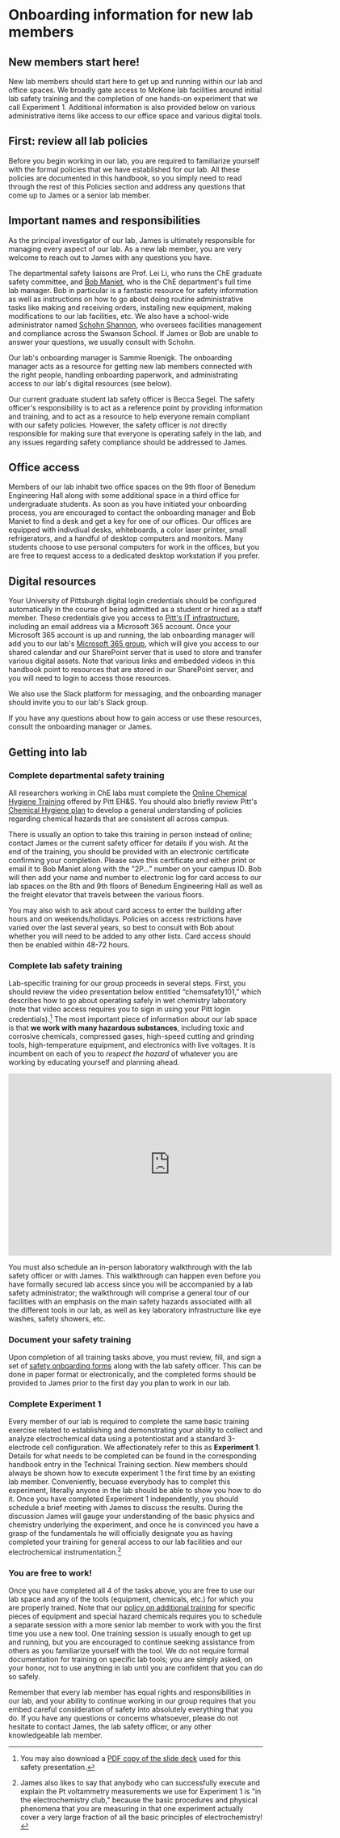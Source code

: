 # Onboarding information for new lab members

## New members start here!

New lab members should start here to get up and running within our lab and office spaces.
We broadly gate access to McKone lab facilities around initial lab safety training and the completion of one hands-on experiment that we call Experiment 1.
Additional information is also provided below on various administrative items like access to our office space and various digital tools.

## First: review all lab policies

Before you begin working in our lab, you are required to familiarize yourself with the formal policies that we have established for our lab. 
All these policies are documented in this handbook, so you simply need to read through the rest of this Policies section and address any questions that come up to James or a senior lab member.

## Important names and responsibilities

As the principal investigator of our lab, James is ultimately responsible for managing every aspect of our lab.
As a new lab member, you are very welcome to reach out to James with any questions you have. 

The departmental safety liaisons are Prof. Lei Li, who runs the ChE graduate safety committee, and [Bob Maniet](https://engineering.pitt.edu/people/staff/robert-maniet/), who is the ChE department's full time lab manager. Bob in particular is a fantastic resource for safety information as well as instructions on how to go about doing routine administrative tasks like making and receiving orders, installing new equipment, making modifications to our lab facilities, etc. 
We also have a school-wide administrator named [Schohn Shannon](https://engineering.pitt.edu/people/staff/schohn-shannon/), who oversees facilities management and compliance across the Swanson School. 
If James or Bob are unable to answer your questions, we usually consult with Schohn.

Our lab's onboarding manager is Sammie Roenigk.
The onboarding manager acts as a resource for getting new lab members connected with the right people, handling onboarding paperwork, and administrating access to our lab's digital resources (see below).

Our current graduate student lab safety officer is Becca Segel. 
The safety officer's responsibility is to act as a reference point by providing information and training, and to act as a resource to help everyone remain compliant with our safety policies. 
However, the safety officer is *not* directly responsible for making sure that everyone is operating safely in the lab, and any issues regarding safety compliance should be addressed to James.

## Office access

Members of our lab inhabit two office spaces on the 9th floor of Benedum Engineering Hall along with some additional space in a third office for undergraduate students.
As soon as you have initiated your onboarding process, you are encouraged to contact the onboarding manager and Bob Maniet to find a desk and get a key for one of our offices.
Our offices are equipped with indivdiual desks, whiteboards, a color laser printer, small refrigerators, and a handful of desktop computers and monitors.
Many students choose to use personal computers for work in the offices, but you are free to request access to a dedicated desktop workstation if you prefer.

## Digital resources

Your University of Pittsburgh digital login credentials should be configured automatically in the course of being admitted as a student or hired as a staff member.
These credentials give you access to [Pitt's IT infrastructure](https://www.technology.pitt.edu/), including an email address via a Microsoft 365 account.
Once your Microsoft 365 account is up and running, the lab onboarding manager will add you to our lab's [Microsoft 365 group](https://support.microsoft.com/en-us/office/learn-about-microsoft-365-groups-b565caa1-5c40-40ef-9915-60fdb2d97fa2), which will give you access to our shared calendar and our SharePoint server that is used to store and transfer various digital assets.
Note that various links and embedded videos in this handbook point to resources that are stored in our SharePoint server, and you will need to login to access those resources.

We also use the Slack platform for messaging, and the onboarding manager should invite you to our lab's Slack group.

If you have any questions about how to gain access or use these resources, consult the onboarding manager or James.

## Getting into lab


### Complete departmental safety training

All researchers working in ChE labs must complete the [Online Chemical Hygiene Training](https://pitt.co1.qualtrics.com/jfe/form/SV_6MuNLxJssf1zD7L) offered by Pitt EH&S. You should also briefly review Pitt's [Chemical Hygiene plan](https://www.ehs.pitt.edu/sites/default/files/docs/04-001ChemHygienePlan.pdf) to develop a general understanding of policies regarding chemical hazards that are consistent all across campus.
 
There is usually an option to take this training in person instead of online; contact James or the current safety officer for details if you wish. At the end of the training, you should be provided with an electronic certificate confirming your completion. Please save this certificate and either print or email it to Bob Maniet along with the "2P..." number on your campus ID. Bob will then add your name and number to electronic log for card access to our lab spaces on the 8th and 9th floors of Benedum Engineering Hall as well as the freight elevator that travels between the various floors. 

You may also wish to ask about card access to enter the building after hours and on weekends/holidays. Policies on access restrictions have varied over the last several years, so best to consult with Bob about whether you will need to be added to any other lists. Card access should then be enabled within 48-72 hours.

### Complete lab safety training

Lab-specific training for our group proceeds in several steps. 
First, you should review the video presentation below entitled “chemsafety101,” which describes how to go about operating safely in wet chemistry laboratory (note that video access requires you to sign in using your Pitt login credentials).[^1] 
The most important piece of information about our lab space is that **we work with many hazardous substances**, including toxic and corrosive chemicals, compressed gases, high-speed cutting and grinding tools, high-temperature equipment, and electronics with live voltages. 
It is incumbent on each of you to *respect the hazard* of whatever you are working by educating yourself and planning ahead.

<p align="center"><iframe src="https://pitt.sharepoint.com/sites/mckonelab2/_layouts/15/embed.aspx?UniqueId=6f1734e4-164b-45b9-bca3-b25652e72166&embed=%7B%22ust%22%3Atrue%2C%22hv%22%3A%22CopyEmbedCode%22%7D&referrer=OneUpFileViewer&referrerScenario=EmbedDialog.Create" width="640" height="360" frameborder="0" scrolling="no" allowfullscreen title="chemsafety101.mp4"></iframe></p>

[^1]: You may also download a [PDF copy of the slide deck](https://pitt.sharepoint.com/:b:/s/mckonelab2/EbUwyGJFxXNBtARKiXZe7C8BsYXD1Wk4GE1vVa6AZuEnpA?e=9CEa5O) used for this safety presentation.

You must also schedule an in-person laboratory walkthrough with the lab safety officer or with James. 
This walkthrough can happen even before you have formally secured lab access since you will be accompanied by a lab safety administrator; the walkthrough will comprise a general tour of our facilities with an emphasis on the main safety hazards associated with all the different tools in our lab, as well as key laboratory infrastructure like eye washes, safety showers, etc.

### Document your safety training

Upon completion of all training tasks above, you must review, fill, and sign a set of [safety onboarding forms](https://pitt.sharepoint.com/:b:/s/mckonelab2/Ed83o8htuC1GlNi4xwqc104B8Hq28F6rqmopdNTd0CCJ2g?e=PX7s8o) along with the lab safety officer. 
This can be done in paper format or electronically, and the completed forms should be provided to James prior to the first day you plan to work in our lab.

### Complete Experiment 1

Every member of our lab is required to complete the same basic training exercise related to establishing and demonstrating your ability to collect and analyze electrochemical data using a potentiostat and a standard 3-electrode cell configuration.
We affectionately refer to this as **Experiment 1**.
Details for what needs to be completed can be found in the corresponding handbook entry in the Technical Training section.
New members should always be shown how to execute experiment 1 the first time by an existing lab member.
Conveniently, becuase everybody has to complet this experiment, literally anyone in the lab should be able to show you how to do it.
Once you have completed Experiment 1 independently, you should schedule a brief meeting with James to discuss the results. 
During the discussion James will gauge your understanding of the basic physics and chemistry underlying the experiment, and once he is convinced you have a grasp of the fundamentals he will officially designate you as having completed your training for general access to our lab facilities and our electrochemical instrumentation.[^2]

[^2]: James also likes to say that anybody who can successfully execute and explain the Pt voltammetry measurements we use for Experiment 1 is "in the electrochemistry club," because the basic procedures and physical phenomena that you are measuring in that one experiment actually cover a very large fraction of all the basic principles of electrochemistry!

### You are free to work!

Once you have completed all 4 of the tasks above, you are free to use our lab space and any of the tools (equipment, chemicals, etc.) for which you are properly trained. 
Note that our [policy on additional training](../safety/#safety-training-and-access-to-lab-resources) for specific pieces of equipment and special hazard chemicals requires you to schedule a separate session with a more senior lab member to work with you the first time you use a new tool. 
One training session is usually enough to get up and running, but you are encouraged to continue seeking assistance from others as you familiarize yourself with the tool. 
We do not require formal documentation for training on specific lab tools; you are simply asked, on your honor, not to use anything in lab until you are confident that you can do so safely.

Remember that every lab member has equal rights and responsibilities in our lab, and your ability to continue working in our group requires that you embed careful consideration of safety into absolutely everything that you do. If you have any questions or concerns whatsoever, please do not hesitate to contact James, the lab safety officer, or any other knowledgeable lab member.
